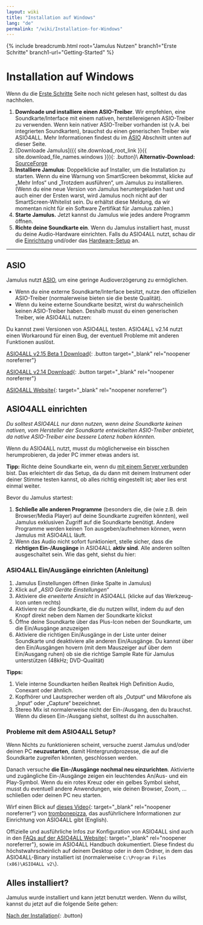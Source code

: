 ```yaml
---
layout: wiki
title: "Installation auf Windows"
lang: "de"
permalink: "/wiki/Installation-for-Windows"
---
```


{% include breadcrumb.html root="Jamulus Nutzen" branch1="Erste Schritte" branch1-url="Getting-Started" %}

# Installation auf Windows
Wenn du die [Erste Schritte](Getting-Started) Seite noch nicht gelesen hast, solltest du das nachholen.
1. **Downloade und installiere einen ASIO-Treiber**. Wir empfehlen, eine Soundkarte/Interface mit einem nativen, herstellereigenen ASIO-Treiber zu verwenden. Wenn kein nativer ASIO-Treiber vorhanden ist (v.A. bei integrierten Soundkarten), brauchst du einen generischen Treiber wie ASIO4ALL. Mehr Informationen findest du im [ASIO](#asio) Abschnitt unten auf dieser Seite.
1. [Downloade Jamulus]({{ site.download_root_link }}{{ site.download_file_names.windows }}){: .button}\\
**Alternativ-Download:** [SourceForge](https://sourceforge.net/projects/llcon/files/latest/download)
1. **Installiere Jamulus**: Doppelklicke auf Installer, um die Installation zu starten. Wenn du eine Warnung von SmartScreen bekommst, klicke auf „Mehr Infos“ und „Trotzdem ausführen“, um Jamulus zu installieren. (Wenn du eine neue Version von Jamulus heruntergeladen hast und auch einer der Ersten warst, wird Jamulus noch nicht auf der SmartScreen-Whitelist sein. Du erhältst diese Meldung, da wir momentan nicht für ein Software Zertifikat für Jamulus zahlen.)
1. **Starte Jamulus.** Jetzt kannst du Jamulus wie jedes andere Programm öffnen.
1. **Richte deine Soundkarte ein**. Wenn du Jamulus installiert hast, musst du deine Audio-Hardware einrichten. Falls du ASIO4ALL nutzt, schau dir die [Einrichtung](#asio4all-einrichten) und/oder das [Hardware-Setup](Hardware-Setup) an.

***
## ASIO

Jamulus nutzt [ASIO](https://de.wikipedia.org/wiki/Audio_Stream_Input/Output), um eine geringe Audioverzögerung zu ermöglichen.

* Wenn du eine externe Soundkarte/Interface besitzt, nutze den offiziellen ASIO-Treiber (normalerweise bieten sie die beste Qualität).
* Wenn du keine externe Soundkarte besitzt, wirst du wahrscheinlich keinen ASIO-Treiber haben. Deshalb musst du einen generischen Treiber, wie ASIO4ALL nutzen:

Du kannst zwei Versionen von ASIO4ALL testen. ASIO4ALL v2.14 nutzt einen Workaround für einen Bug, der eventuell Probleme mit anderen Funktionen auslöst.

[ASIO4ALL v2.15 Beta 1 Download](https://github.com/jamulussoftware/assets/raw/main/ASIO4ALL/v2.15/ASIO4ALL_2_15_Beta1_English.exe){: .button target="_blank" rel="noopener noreferrer"}

[ASIO4ALL v2.14 Download](https://github.com/jamulussoftware/assets/raw/main/ASIO4ALL/v2.14/ASIO4ALL_2_14_English.exe){: .button target="_blank" rel="noopener noreferrer"}

[ASIO4ALL Website](https://www.asio4all.org/){: target="_blank" rel="noopener noreferrer"}

## ASIO4ALL einrichten
*Du solltest ASIO4ALL nur dann nutzen, wenn deine Soundkarte keinen nativen, vom Hersteller der Soundkarte entwickelten ASIO-Treiber anbietet, da native ASIO-Treiber eine bessere Latenz haben könnten.*

Wenn du ASIO4ALL nutzt, musst du möglicherweise ein bisschen herumprobieren, da jeder PC immer etwas anders ist.

**Tipp:** Richte deine Soundkarte ein, wenn du [mit einem Server verbunden](Onboarding#2-verbindung-mit-einem-server-herstellen) bist. Das erleichtert dir das Setup, da du dann mit deinem Instrument oder deiner Stimme testen kannst, ob alles richtig eingestellt ist; aber lies erst einmal weiter.

Bevor du Jamulus startest:

1. **Schließe alle anderen Programme** (besonders die, die (wie z.B. dein Browser/Media Player) auf deine Soundkarte zugreifen könnten), weil Jamulus exklusiven Zugriff auf die Soundkarte benötigt. Andere Programme werden keinen Ton ausgeben/aufnehmen können, wenn Jamulus mit ASIO4ALL läuft.
1. Wenn das Audio nicht sofort funktioniert, stelle sicher, dass die **richtigen Ein-/Ausgänge** in ASIO4ALL **aktiv sind**. Alle anderen sollten ausgeschaltet sein. Wie das geht, siehst du hier:

### ASIO4ALL Ein/Ausgänge einrichten (Anleitung)

1. Jamulus Einstellungen öffnen (linke Spalte in Jamulus)
1. Klick auf _„ASIO Geräte Einstellungen“_
1. Aktiviere die _erweiterte Ansicht_ in ASIO4ALL (klicke auf das Werkzeug-Icon unten rechts)
1. Aktiviere nur die Soundkarte, die du nutzen willst, indem du auf den Knopf direkt neben dem Namen der Soundkarte klickst
1. Öffne deine Soundkarte über das Plus-Icon neben der Soundkarte, um die Ein/Ausgänge anzuzeigen
1. Aktiviere die richtigen Ein/Ausgänge in der Liste unter deiner Soundkarte und deaktiviere alle anderen Ein/Ausgänge. Du kannst über den Ein/Ausgängen hovern (mit dem Mauszeiger auf über dem Ein/Ausgang ruhen) ob sie die richtige Sample Rate für Jamulus unterstützen (48kHz; DVD-Qualität)

**Tipps:**
1. Viele interne Soundkarten heißen Realtek High Definition Audio, Conexant oder ähnlich.
1. Kopfhörer und Lautsprecher werden oft als „Output“ und Mikrofone als „Input“ oder „Capture“ bezeichnet.
1. Stereo Mix ist normalerweise nicht der Ein-/Ausgang, den du brauchst. Wenn du diesen Ein-/Ausgang siehst, solltest du ihn ausschalten.

### Probleme mit dem ASIO4ALL Setup?

Wenn Nichts zu funktionieren scheint, versuche zuerst Jamulus und/oder deinen PC **neuzustarten**, damit Hintergrundprozesse, die auf die Soundkarte zugreifen könnten, geschlossen werden.

Danach versuche **die Ein-/Ausgänge nochmal neu einzurichten**. Aktivierte und zugängliche Ein-/Ausgänge zeigen ein leuchtendes An/Aus- und ein Play-Symbol. Wenn du ein rotes Kreuz oder ein gelbes Symbol siehst, musst du eventuell andere Anwendungen, wie deinen Browser, Zoom, ... schließen oder deinen PC neu starten.

Wirf einen Blick auf [dieses Video](https://youtu.be/_GzOsitVgLI){: target="_blank" rel="noopener noreferrer"} von [trombonepizza](https://github.com/trombonepizza), das ausführlichere Informationen zur Einrichtung von ASIO4ALL gibt (English).

Offizielle und ausführliche Infos zur Konfiguration von ASIO4ALL sind auch in den [FAQs auf der ASIO4ALL Website](https://www.asio4all.org/index.php/help/faq/){: target="_blank" rel="noopener noreferrer"}, sowie im ASIO4ALL Handbuch dokumentiert. Diese findest du höchstwahrscheinlich auf deinem Desktop oder in dem Ordner, in dem das ASIO4ALL-Binary installiert ist (normalerweise `C:\Program Files (x86)\ASIO4ALL v2\`).

## Alles installiert?
Jamulus wurde installiert und kann jetzt benutzt werden. Wenn du willst, kannst du jetzt auf die folgende Seite gehen:

[Nach der Installation](Onboarding){: .button}
